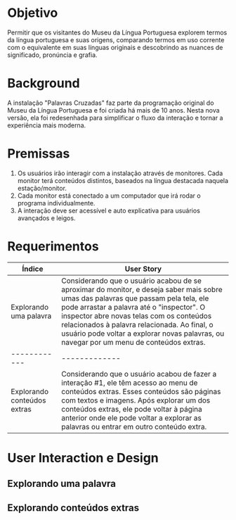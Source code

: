 # Objetivo

Permitir que os visitantes do Museu da Língua Portuguesa explorem termos da língua portuguesa e suas origens, comparando termos em uso corrente com o equivalente em suas línguas originais e descobrindo as nuances de significado, pronúncia e grafia. 


# Background

A instalação "Palavras Cruzadas" faz parte da programação original do Museu da Língua Portuguesa e foi criada há mais de 10 anos. Nesta nova versão, ela foi redesenhada para simplificar o fluxo da interação e tornar a experiência mais moderna. 


# Premissas

1. Os usuários irão interagir com a instalação através de monitores. Cada monitor terá conteúdos distintos, baseados na língua destacada naquela estação/monitor.
1. Cada monitor está conectado a um computador que irá rodar o programa individualmente.
1. A interação deve ser acessível e auto explicativa para usuários avançados e leigos.


# Requerimentos

Índice | User Story
------------ | -------------
Explorando uma palavra | Considerando que o usuário acabou de se aproximar do monitor, e deseja saber mais sobre umas das palavras que passam pela tela, ele pode arrastar a palavra até o "inspector". O inspector abre novas telas com os conteúdos relacionados à palavra relacionada. Ao final, o usuário pode voltar a explorar novas palavras, ou navegar por um menu de conteúdos extras.
------------ | -------------
Explorando conteúdos extras | Considerando que o usuário acabou de fazer a interação #1, ele têm acesso ao menu de conteúdos extras. Esses conteúdos são páginas com textos e imagens. Após explorar um dos conteúdos extras, ele pode voltar à página anterior onde ele pode voltar a explorar as palavras ou entrar em outro conteúdo extra.


# User Interaction e Design

## Explorando uma palavra

## Explorando conteúdos extras

